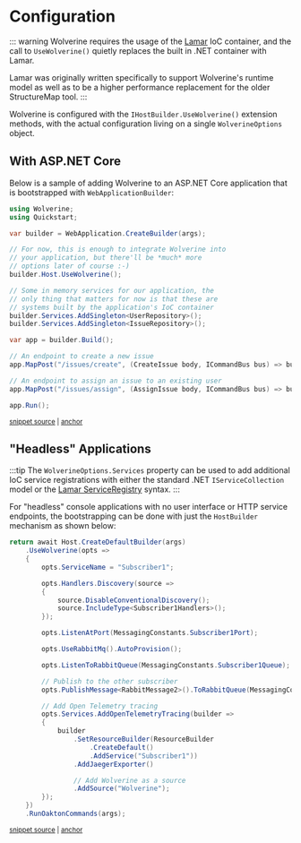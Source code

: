 # Configuration

::: warning
Wolverine requires the usage of the [Lamar](https://wolverinefx.github.io/lamar) IoC container, and the call
to `UseWolverine()` quietly replaces the built in .NET container with Lamar.

Lamar was originally written specifically to support Wolverine's runtime model as well as to be a higher performance
replacement for the older StructureMap tool.
:::

Wolverine is configured with the `IHostBuilder.UseWolverine()` extension methods, with the actual configuration
living on a single `WolverineOptions` object.

## With ASP.NET Core

Below is a sample of adding Wolverine to an ASP.NET Core application that is bootstrapped with
`WebApplicationBuilder`:

<!-- snippet: sample_Quickstart_Program -->
<a id='snippet-sample_quickstart_program'></a>
```cs
using Wolverine;
using Quickstart;

var builder = WebApplication.CreateBuilder(args);

// For now, this is enough to integrate Wolverine into
// your application, but there'll be *much* more
// options later of course :-)
builder.Host.UseWolverine();

// Some in memory services for our application, the
// only thing that matters for now is that these are
// systems built by the application's IoC container
builder.Services.AddSingleton<UserRepository>();
builder.Services.AddSingleton<IssueRepository>();

var app = builder.Build();

// An endpoint to create a new issue
app.MapPost("/issues/create", (CreateIssue body, ICommandBus bus) => bus.InvokeAsync(body));

// An endpoint to assign an issue to an existing user
app.MapPost("/issues/assign", (AssignIssue body, ICommandBus bus) => bus.InvokeAsync(body));

app.Run();
```
<sup><a href='https://github.com/JasperFx/alba/blob/master/src/Samples/Quickstart/Program.cs#L1-L30' title='Snippet source file'>snippet source</a> | <a href='#snippet-sample_quickstart_program' title='Start of snippet'>anchor</a></sup>
<!-- endSnippet -->

## "Headless" Applications

:::tip
The `WolverineOptions.Services` property can be used to add additional IoC service registrations with
either the standard .NET `IServiceCollection` model or the [Lamar ServiceRegistry](https://wolverinefx.github.io/lamar/guide/ioc/registration/registry-dsl.html) syntax.
:::

For "headless" console applications with no user interface or HTTP service endpoints, the bootstrapping
can be done with just the `HostBuilder` mechanism as shown below:

<!-- snippet: sample_bootstrapping_headless_service -->
<a id='snippet-sample_bootstrapping_headless_service'></a>
```cs
return await Host.CreateDefaultBuilder(args)
    .UseWolverine(opts =>
    {
        opts.ServiceName = "Subscriber1";

        opts.Handlers.Discovery(source =>
        {
            source.DisableConventionalDiscovery();
            source.IncludeType<Subscriber1Handlers>();
        });

        opts.ListenAtPort(MessagingConstants.Subscriber1Port);

        opts.UseRabbitMq().AutoProvision();

        opts.ListenToRabbitQueue(MessagingConstants.Subscriber1Queue);

        // Publish to the other subscriber
        opts.PublishMessage<RabbitMessage2>().ToRabbitQueue(MessagingConstants.Subscriber2Queue);

        // Add Open Telemetry tracing
        opts.Services.AddOpenTelemetryTracing(builder =>
        {
            builder
                .SetResourceBuilder(ResourceBuilder
                    .CreateDefault()
                    .AddService("Subscriber1"))
                .AddJaegerExporter()

                // Add Wolverine as a source
                .AddSource("Wolverine");
        });
    })
    .RunOaktonCommands(args);
```
<sup><a href='https://github.com/JasperFx/alba/blob/master/src/Testing/OpenTelemetry/Subscriber1/Program.cs#L10-L47' title='Snippet source file'>snippet source</a> | <a href='#snippet-sample_bootstrapping_headless_service' title='Start of snippet'>anchor</a></sup>
<!-- endSnippet -->

